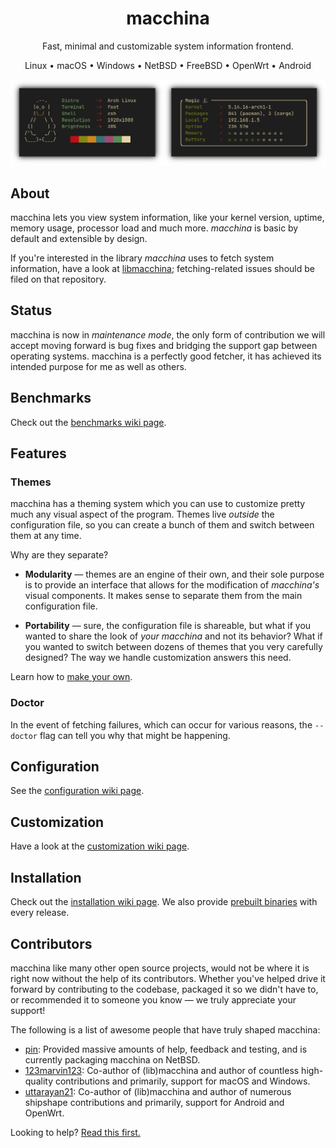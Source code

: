 <div align="center">
<h1>macchina</h1>

Fast, minimal and customizable system information frontend.

Linux • macOS • Windows • NetBSD • FreeBSD • OpenWrt • Android

<img src="assets/preview.png" alt="Preview" />
</div>

## About

macchina lets you view system information, like your kernel version, uptime,
memory usage, processor load and much more. _macchina_ is basic by default and
extensible by design.

If you're interested in the library _macchina_ uses to fetch system
information, have a look at [libmacchina][libmacchina]; fetching-related
issues should be filed on that repository.

## Status

macchina is now in *maintenance mode*, the only form of contribution we
will accept moving forward is bug fixes and bridging the support gap
between operating systems. macchina is a perfectly good fetcher, it has
achieved its intended purpose for me as well as others.

## Benchmarks

Check out the [benchmarks wiki page](https://github.com/Macchina-CLI/macchina/wiki/Benchmarks).

## Features

### Themes

macchina has a theming system which you can use to customize pretty much
any visual aspect of the program. Themes live *outside* the
configuration file, so you can create a bunch of them and switch between
them at any time.

Why are they separate?

- **Modularity** — themes are an engine of their own, and their sole purpose is
  to provide an interface that allows for the modification of _macchina's_
  visual components. It makes sense to separate them from the main
  configuration file.

- **Portability** — sure, the configuration file is shareable, but what if you
  wanted to share the look of _your macchina_ and not its behavior? What if you
  wanted to switch between dozens of themes that you very carefully designed?
  The way we handle customization answers this need.

Learn how to [make your own](#customization).

### Doctor

In the event of fetching failures, which can occur for various reasons,
the `--doctor` flag can tell you why that might be happening.

## Configuration

See the [configuration wiki page][configuration].

## Customization

Have a look at the [customization wiki page][customization].

## Installation

Check out the [installation wiki page][installation].  We also provide
[prebuilt binaries][releases] with every release.

## Contributors

macchina like many other open source projects, would not be where it is
right now without the help of its contributors. Whether you've helped
drive it forward by contributing to the codebase, packaged it so we
didn't have to, or recommended it to someone you know — we truly
appreciate your support!

The following is a list of awesome people that have truly shaped macchina:
- [pin](https://pkgsrc.se/bbmaint.php?maint=pin@NetBSD.org): Provided
  massive amounts of help, feedback and testing, and is currently
  packaging macchina on NetBSD.
- [123marvin123](https://github.com/123marvin123): Co-author of (lib)macchina and
  author of countless high-quality contributions and primarily, support for
  macOS and Windows.
- [uttarayan21](https://github.com/uttarayan21): Co-author of
  (lib)macchina and author of numerous shipshape contributions and
  primarily, support for Android and OpenWrt.

Looking to help? [Read this first.][contributing]

[libmacchina]: https://github.com/Macchina-CLI/libmacchina
[releases]: https://github.com/Macchina-CLI/macchina/releases
[installation]: https://github.com/Macchina-CLI/macchina/wiki/Installation
[configuration]: https://github.com/Macchina-CLI/macchina/wiki/Configuration
[customization]: https://github.com/Macchina-CLI/macchina/wiki/Customization
[contributing]: .github/CONTRIBUTING.md
